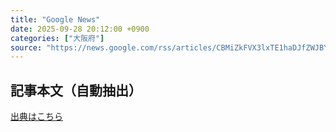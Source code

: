 ```yaml
---
title: "Google News"
date: 2025-09-28 20:12:00 +0900
categories: ["大阪府"]
source: "https://news.google.com/rss/articles/CBMiZkFVX3lxTE1haDJfZWJBYy1EWUF2MDdGel9ieWs3dnJHN2lGQXZUQjlXc0UxWWhVcEdSZmUzRmdwQWc1TFNJbGJ4UXVoLW9TSUdsMXJZUFM3RlA0V3NnZ0czMDJLTHpyLU15M1I4dw?oc=5"
---
```


## 記事本文（自動抽出）
<body class="y0K44d EA71Tc" id="readabilityBody"></body>

[出典はこちら](https://news.google.com/rss/articles/CBMiZkFVX3lxTE1haDJfZWJBYy1EWUF2MDdGel9ieWs3dnJHN2lGQXZUQjlXc0UxWWhVcEdSZmUzRmdwQWc1TFNJbGJ4UXVoLW9TSUdsMXJZUFM3RlA0V3NnZ0czMDJLTHpyLU15M1I4dw?oc=5)

